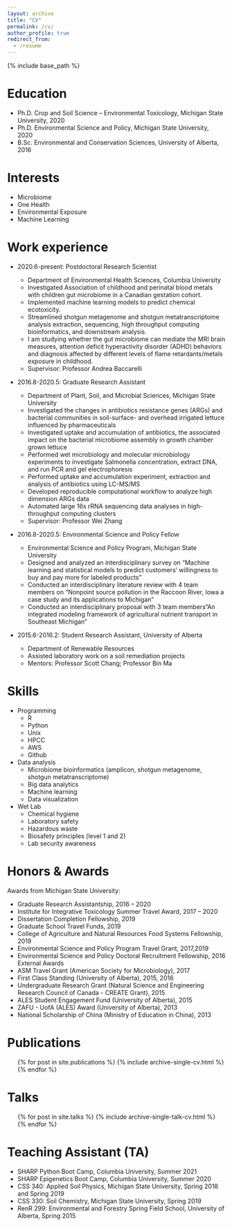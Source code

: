 ```yaml
---
layout: archive
title: "CV"
permalink: /cv/
author_profile: true
redirect_from:
  - /resume
---
```


{% include base_path %}

Education
======
* Ph.D. Crop and Soil Science – Environmental Toxicology, Michigan State University, 2020
* Ph.D. Environmental Science and Policy, Michigan State University, 2020
* B.Sc. Environmental and Conservation Sciences, University of Alberta, 2016

Interests
======
* Microbiome
* One Health
* Environmental Exposure
* Machine Learning

Work experience
======
* 2020.6-present: Postdoctoral Research Scientist
  * Department of Environmental Health Sciences, Columbia University
  * Investigated Association of childhood and perinatal blood metals with children gut microbiome in a Canadian gestation cohort.
  * Implemented machine learning models to predict chemical ecotoxicity. 
  * Streamlined shotgun metagenome and shotgun metatranscriptome analysis extraction, sequencing, high throughput computing bioinformatics, and downstream analysis. 
  * I am studying whether the gut microbiome can mediate the MRI brain measures, attention deficit hyperactivity disorder (ADHD) behaviors and diagnosis affected by different levels of flame retardants/metals exposure in childhood.
  * Supervisor: Professor Andrea Baccarelli


* 2016.8-2020.5: Graduate Research Assistant
  * Department of Plant, Soil, and Microbial Sciences, Michigan State University
  * Investigated the changes in antibiotics resistance genes (ARGs) and bacterial communities in soil-surface- and overhead irrigated lettuce influenced by pharmaceuticals
  * Investigated uptake and accumulation of antibiotics, the associated impact on the bacterial microbiome assembly in growth chamber grown lettuce
  * Performed wet microbiology and molecular microbiology experiments to investigate Salmonella concentration, extract DNA, and run PCR and gel electrophoresis
  * Performed uptake and accumulation experiment, extraction and analysis of antibiotics using LC-MS/MS
  * Developed reproducible computational workflow to analyze high dimension ARGs data
  * Automated large 16s rRNA sequencing data analyses in high-throughput computing clusters
  * Supervisor: Professor Wei Zhang
  
* 2016.8-2020.5: Environmental Science and Policy Fellow
  * Environmental Science and Policy Program, Michigan State University
  * Designed and analyzed an interdisciplinary survey on “Machine learning and statistical models to predict customers’ willingness to buy and pay more for labeled products”
  * Conducted an interdisciplinary literature review with 4 team members on “Nonpoint source pollution in the Raccoon River, Iowa a case study and its applications to Michigan”
  * Conducted an interdisciplinary proposal with 3 team members“An integrated modeling framework of agricultural nutrient transport in Southeast Michigan”

* 2015.6-2016.2: Student Research Assistant, University of Alberta
  * Department of Renewable Resources
  * Assisted laboratory work on a soil remediation projects
  * Mentors: Professor Scott Chang; Professor Bin Ma


Skills
======
* Programming
  * R
  * Python
  * Unix
  * HPCC
  * AWS
  * Github
* Data analysis
  *  Microbiome bioinformatics (amplicon, shotgun metagenome, shotgun metatranscriptome)
  *  Big data analytics
  *  Machine learning
  *  Data visualization
* Wet Lab
  * Chemical hygiene
  * Laboratory safety
  * Hazardous waste
  * Biosafety principles (level 1 and 2)
  * Lab security awareness


Honors & Awards
=====
Awards from Michigan State University: 
* Graduate Research Assistantship, 2016 – 2020
* Institute for Integrative Toxicology Summer Travel Award, 2017 – 2020
* Dissertation Completion Fellowship, 2019
* Graduate School Travel Funds, 2019
* College of Agriculture and Natural Resources Food Systems Fellowship, 2019
* Environmental Science and Policy Program Travel Grant, 2017,2019
* Environmental Science and Policy Doctoral Recruitment Fellowship, 2016
External Awards
* ASM Travel Grant (American Society for Microbiology), 2017
* First Class Standing (University of Alberta), 2015, 2016
* Undergraduate Research Grant (Natural Science and Engineering Research Council of Canada - CREATE Grant), 2015
* ALES Student Engagement Fund (University of Alberta), 2015
* ZAFU - UofA (ALES) Award  (University of Alberta), 2013
* National Scholarship of China (Ministry of Education in China), 2013



Publications
======
  <ul>{% for post in site.publications %}
    {% include archive-single-cv.html %}
  {% endfor %}</ul>
  
Talks
======
  <ul>{% for post in site.talks %}
    {% include archive-single-talk-cv.html %}
  {% endfor %}</ul>
  
Teaching Assistant (TA)
======
* SHARP Python Boot Camp, Columbia University, Summer 2021
* SHARP Epigenetics Boot Camp, Columbia University, Summer 2020
* CSS 340: Applied Soil Physics, Michigan State University, Spring 2018 and Spring 2019
* CSS 330: Soil Chemistry, Michigan State University, Spring 2019
* RenR 299: Environmental and Forestry Spring Field School, University of Alberta, Spring 2015
  
